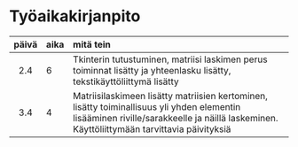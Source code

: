 # Työaikakirjanpito

| päivä | aika | mitä tein  |
| :----:|:-----| :-----|
| 2.4   | 6    | Tkinterin tutustuminen, matriisi laskimen perus toiminnat lisätty ja yhteenlasku lisätty, tekstikäyttöliittymä lisätty |
| 3.4   | 4    | Matriisilaskimeen lisätty matriisien kertominen, lisätty toiminallisuus yli yhden elementin lisääminen riville/sarakkeelle ja näillä laskeminen. Käyttöliittymään tarvittavia päivityksiä |
